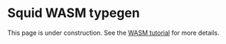 # Squid WASM typegen

This page is under construction. See the [WASM tutorial](/tutorials/create-a-wasm-processing-squid) for more details.